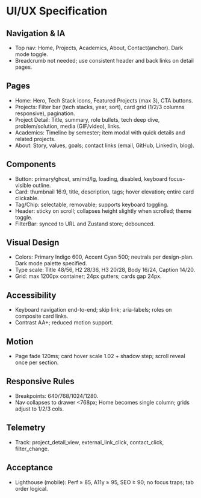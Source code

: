 # UI/UX Specification

## Navigation & IA
- Top nav: Home, Projects, Academics, About, Contact(anchor). Dark mode toggle.
- Breadcrumb not needed; use consistent header and back links on detail pages.

## Pages
- Home: Hero, Tech Stack icons, Featured Projects (max 3), CTA buttons.
- Projects: Filter bar (tech stacks, year, sort), card grid (1/2/3 columns responsive), pagination.
- Project Detail: Title, summary, role bullets, tech deep dive, problem/solution, media (GIF/video), links.
- Academics: Timeline by semester; item modal with quick details and related projects.
- About: Story, values, goals; contact links (email, GitHub, LinkedIn, blog).

## Components
- Button: primary/ghost, sm/md/lg, loading, disabled, keyboard focus-visible outline.
- Card: thumbnail 16:9, title, description, tags; hover elevation; entire card clickable.
- Tag/Chip: selectable, removable; supports keyboard toggling.
- Header: sticky on scroll; collapses height slightly when scrolled; theme toggle.
- FilterBar: synced to URL and Zustand store; debounced.

## Visual Design
- Colors: Primary Indigo 600, Accent Cyan 500; neutrals per design-plan. Dark mode palette specified.
- Type scale: Title 48/56, H2 28/36, H3 20/28, Body 16/24, Caption 14/20.
- Grid: max 1200px container; 24px gutters; cards gap 24px.

## Accessibility
- Keyboard navigation end-to-end; skip link; aria-labels; roles on composite card links.
- Contrast AA+; reduced motion support.

## Motion
- Page fade 120ms; card hover scale 1.02 + shadow step; scroll reveal once per section.

## Responsive Rules
- Breakpoints: 640/768/1024/1280.
- Nav collapses to drawer <768px; Home becomes single column; grids adjust to 1/2/3 cols.

## Telemetry
- Track: project_detail_view, external_link_click, contact_click, filter_change.

## Acceptance
- Lighthouse (mobile): Perf ≥ 85, A11y ≥ 95, SEO ≥ 90; no focus traps; tab order logical.
